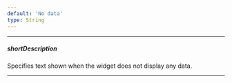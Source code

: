 ```yaml
---
default: 'No data'
type: String
---
```

---
##### shortDescription
Specifies text shown when the widget does not display any data.

---
